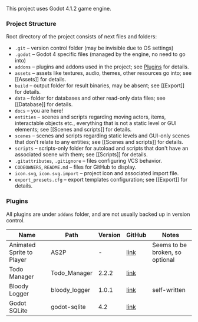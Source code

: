 This project uses Godot 4.1.2 game engine.
### Project Structure

Root directory of the project consists of next files and folders:
* `.git` – version control folder (may be invisible due to OS settings)
* `.godot` – Godot 4 specific files (managed by the engine, no need to go into)
* `addons` – plugins and addons used in the project; see [Plugins](#Plugins) for details.
* `assets` – assets like textures, audio, themes, other resources go into; see [[Assets]] for details.
* `build` – output folder for result binaries, may be absent; see [[Export]] for details.
* `data` – folder for databases and other read-only data files; see [[Database]] for details.
* `docs` – you are here!
* `entities` – scenes and scripts regarding moving actors, items, interactable objects etc., everything that is not a static level or GUI elements; see [[Scenes and scripts]] for details.
* `scenes` – scenes and scripts regarding static levels and GUI-only scenes that don't relate to any entities; see [[Scenes and scripts]] for details.
* `scripts` – scripts-only folder for autoload and scripts that don't have an associated scene with them; see [[Scripts]] for details.
* `.gitattributes`, `.gitignore` – files configuring VCS behavior.
* `CODEOWNERS`, `README.md` – files for GitHub to display.
* `icon.svg`, `icon.svg.import` – project icon and associated import file.
* `export_presets.cfg` – export templates configuration; see [[Export]] for details.
### Plugins

All plugins are under `addons` folder, and are not usually backed up in version control.

| Name | Path | Version | GitHub | Notes |
|----|----|----|----|----|
| Animated Sprite to Player | AS2P | - | [link](https://github.com/poohcom1/godot-animated-sprite-2-player) | Seems to be broken, so optional |
| Todo Manager | Todo_Manager | 2.2.2 | [link](https://github.com/OrigamiDev-Pete/TODO_Manager) | |
| Bloody Logger | bloody_logger | 1.0.1 | [link](https://github.com/AlexValder/BloodyLogger/) | self-written |
| Godot SQLite | godot-sqlite | 4.2 | [link](https://github.com/2shady4u/godot-sqlite) | |